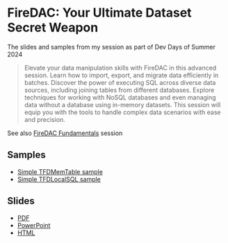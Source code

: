 # FireDAC: Your Ultimate Dataset Secret Weapon

The slides and samples from my session as part of Dev Days of Summer 2024

<blockquote>Elevate your data manipulation skills with FireDAC in this advanced session. Learn how to import, export, and migrate data efficiently in batches. Discover the power of executing SQL across diverse data sources, including joining tables from different databases. Explore techniques for working with NoSQL databases and even managing data without a database using in-memory datasets. This session will equip you with the tools to handle complex data scenarios with ease and precision.</blockquote>

See also [FireDAC Fundamentals](https://github.com/jimmckeeth/FireDAC-Fundamentals) session

## Samples

* [Simple TFDMemTable sample](https://github.com/jimmckeeth/FireDAC-Secret-Weapons/tree/main/SimpleMemTable)
* [Simple TFDLocalSQL sample](https://github.com/jimmckeeth/FireDAC-Secret-Weapons/tree/main/SimpleLocalSQL)

## Slides

* [PDF](https://github.com/jimmckeeth/FireDAC-Secret-Weapons/blob/main/Slides/FireDAC%20Secret%20Weapons.pdf)
* [PowerPoint](https://github.com/jimmckeeth/FireDAC-Secret-Weapons/blob/main/Slides/FireDAC%20Secret%20Weapons.pptx)
* [HTML](https://github.com/jimmckeeth/FireDAC-Secret-Weapons/blob/main/Slides/FireDAC%20Secret%20Weapons.html)
